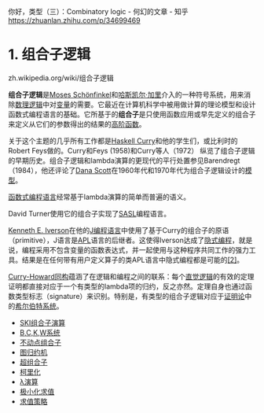 

你好，类型（三）：Combinatory logic - 何幻的文章 - 知乎
https://zhuanlan.zhihu.com/p/34699469









# 1. 组合子逻辑

zh.wikipedia.org/wiki/组合子逻辑

**组合子逻辑**是[Moses Schönfinkel](https://zh.wikipedia.org/w/index.php?title=Moses_Sch%C3%B6nfinkel&action=edit&redlink=1 "Moses Schönfinkel（页面不存在）")和[哈斯凯尔·加里](https://zh.wikipedia.org/wiki/%E5%93%88%E6%96%AF%E5%87%B1%E7%88%BE%C2%B7%E5%8A%A0%E9%87%8C "哈斯凯尔·加里")介入的一种符号系统，用来消除[数理逻辑](https://zh.wikipedia.org/wiki/%E6%95%B0%E7%90%86%E9%80%BB%E8%BE%91 "数理逻辑")中对[变量](https://zh.wikipedia.org/wiki/%E5%8F%98%E9%87%8F "变量")的需要。它最近在计算机科学中被用做计算的理论模型和设计函数式编程语言的基础。它所基于的**组合子**是只使用函数应用或早先定义的组合子来定义从它们的参数得出的结果的[高阶函数](https://zh.wikipedia.org/wiki/%E9%AB%98%E9%98%B6%E5%87%BD%E6%95%B0 "高阶函数")。



关于这个主题的几乎所有工作都是[Haskell Curry](https://zh.wikipedia.org/wiki/Haskell_Curry "Haskell Curry")和他的学生们，或比利时的Robert Feys做的。Curry和Feys (1958)和Curry等人（1972） 纵览了组合子逻辑的早期历史。组合子逻辑和lambda演算的更现代的平行处置参见Barendregt（1984），他还评论了[Dana Scott](https://zh.wikipedia.org/wiki/Dana_Scott "Dana Scott")在1960年代和1970年代为组合子逻辑设计的[模型](https://zh.wikipedia.org/wiki/%E5%9F%9F%E7%90%86%E8%AE%BA "域理论")。




[函数式编程语言](https://zh.wikipedia.org/wiki/%E5%87%BD%E6%95%B0%E5%BC%8F%E7%BC%96%E7%A8%8B%E8%AF%AD%E8%A8%80 "函数式编程语言")经常基于lambda演算的简单而普遍的语义。

David Turner使用它的组合子实现了[SASL](https://zh.wikipedia.org/wiki/SASL_(%E7%BC%96%E7%A8%8B%E8%AF%AD%E8%A8%80) "SASL (编程语言)")编程语言。

[Kenneth E. Iverson](https://zh.wikipedia.org/wiki/Kenneth_E._Iverson "Kenneth E. Iverson")在他的[J编程语言](https://zh.wikipedia.org/wiki/J%E8%AF%AD%E8%A8%80 "J语言")中使用了基于Curry的组合子的原语（primitive），J语言是[APL](https://zh.wikipedia.org/wiki/APL%E8%AF%AD%E8%A8%80 "APL语言")语言的后继者。这使得Iverson达成了[隐式编程](https://zh.wikipedia.org/wiki/%E9%9A%90%E5%BC%8F%E7%BC%96%E7%A8%8B "隐式编程")，就是说，编程采用不包含变量的函数表达式，并一起使用与这种程序共同工作的强力工具。结果是在任何带有用户定义算子的类APL语言中隐式编程都是可能的[\[2\]](https://zh.wikipedia.org/wiki/%E7%BB%84%E5%90%88%E5%AD%90%E9%80%BB%E8%BE%91#cite_note-2)。





[Curry-Howard同构](https://zh.wikipedia.org/wiki/Curry-Howard%E5%90%8C%E6%9E%84 "Curry-Howard同构")蕴涵了在逻辑和编程之间的联系：每个[直觉逻辑](https://zh.wikipedia.org/wiki/%E7%9B%B4%E8%A7%89%E9%80%BB%E8%BE%91 "直觉逻辑")的有效的定理证明都直接对应于一个有类型的lambda项的归约，反之亦然。定理自身也通过函数类型标志（signature）来识别。特别是，有类型的组合子逻辑对应于[证明论](https://zh.wikipedia.org/wiki/%E8%AF%81%E6%98%8E%E8%AE%BA "证明论")中的[希尔伯特系统](https://zh.wikipedia.org/wiki/%E5%B8%8C%E5%B0%94%E4%BC%AF%E7%89%B9%E7%B3%BB%E7%BB%9F "希尔伯特系统")。



-   [SKI组合子演算](https://zh.wikipedia.org/wiki/SKI%E7%BB%84%E5%90%88%E5%AD%90%E6%BC%94%E7%AE%97)
-   [B,C,K,W系统](https://zh.wikipedia.org/wiki/B,C,K,W%E7%B3%BB%E7%BB%9F "B,C,K,W系统")
-   [不动点组合子](https://zh.wikipedia.org/wiki/%E4%B8%8D%E5%8A%A8%E7%82%B9%E7%BB%84%E5%90%88%E5%AD%90 "不动点组合子")
-   [图归约机](https://zh.wikipedia.org/w/index.php?title=%E5%9B%BE%E5%BD%92%E7%BA%A6%E6%9C%BA&action=edit&redlink=1 "图归约机（页面不存在）")
-   [超组合子](https://zh.wikipedia.org/w/index.php?title=%E8%B6%85%E7%BB%84%E5%90%88%E5%AD%90&action=edit&redlink=1 "超组合子（页面不存在）")
-   [柯里化](https://zh.wikipedia.org/wiki/%E6%9F%AF%E9%87%8C%E5%8C%96 "柯里化")
-   [λ演算](https://zh.wikipedia.org/wiki/%CE%9B%E6%BC%94%E7%AE%97 "Λ演算")
-   [极小化求值](https://zh.wikipedia.org/wiki/%E6%9E%81%E5%B0%8F%E5%8C%96%E6%B1%82%E5%80%BC "极小化求值")
-   [求值策略](https://zh.wikipedia.org/wiki/%E6%B1%82%E5%80%BC%E7%AD%96%E7%95%A5 "求值策略")





















